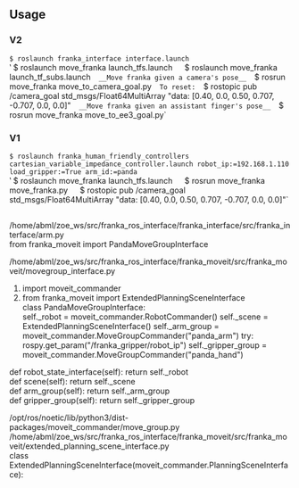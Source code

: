 ## Usage  
### V2  
`$ roslaunch franka_interface interface.launch`  
‵ $ roslaunch move\_franka launch\_tfs.launch`  
`$ roslaunch move_franka launch_tf_subs.launch`  
__Move franka given a camera's pose__  
`$ rosrun move_franka move_to_camera_goal.py`  
To reset:  
`$ rostopic pub /camera_goal std_msgs/Float64MultiArray "data: [0.40, 0.0, 0.50, 0.707, -0.707, 0.0, 0.0]"`  
__Move franka given an assistant finger's pose__  
`$ rosrun move_franka move_to_ee3_goal.py`  

### V1  
`$ roslaunch franka_human_friendly_controllers cartesian_variable_impedance_controller.launch robot_ip:=192.168.1.110 load_gripper:=True arm_id:=panda`  
‵ $ roslaunch move\_franka launch\_tfs.launch`  
`$ rosrun move_franka move_franka.py`  
`$ rostopic pub /camera_goal std_msgs/Float64MultiArray "data: [0.40, 0.0, 0.50, 0.707, -0.707, 0.0, 0.0]"`  

##  

/home/abml/zoe_ws/src/franka_ros_interface/franka_interface/src/franka_interface/arm.py  
from franka_moveit import PandaMoveGroupInterface  


/home/abml/zoe_ws/src/franka_ros_interface/franka_moveit/src/franka_moveit/movegroup_interface.py  
1. import moveit_commander  
2. from franka_moveit import ExtendedPlanningSceneInterface  
class PandaMoveGroupInterface:  
  self._robot = moveit_commander.RobotCommander()
  self._scene = ExtendedPlanningSceneInterface()
  self._arm_group = moveit_commander.MoveGroupCommander("panda_arm")
  try:
    rospy.get_param("/franka_gripper/robot_ip")
    self._gripper_group = moveit_commander.MoveGroupCommander("panda_hand")

  def robot_state_interface(self):  return self._robot  
  def scene(self):  return self._scene  
  def arm_group(self):  return self._arm_group  
  def gripper_group(self):  return self._gripper_group

/opt/ros/noetic/lib/python3/dist-packages/moveit_commander/move_group.py
/home/abml/zoe_ws/src/franka_ros_interface/franka_moveit/src/franka_moveit/extended_planning_scene_interface.py  
class ExtendedPlanningSceneInterface(moveit_commander.PlanningSceneInterface):
